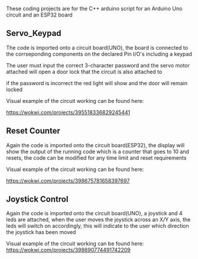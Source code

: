 These coding projects are for the C++ arduino script for an Arduino Uno circuit and an ESP32 board 


Servo_Keypad
-----
The code is imported onto a circuit board(UNO), the board is connected to the corrseponding components on the declared Pin I/O's including a keypad

The user must input the correct 3-character password and the servo motor attached will open a door lock that the circuit is also attached to 

if the password is incorrect the red light will show and the door will remain locked 


Visual example of the circuit working can be found here:

https://wokwi.com/projects/395518336829245441


Reset Counter
-----

Again the code is imported onto the circuit board(ESP32), the display will show the output of the running code which is a counter that goes to 10 and resets, the code can be modified for any time limit and reset requirements

Visual example of the circuit working can be found here:

https://wokwi.com/projects/398675781658397697


Joystick Control
-----

Again the code is imported onto the circuit board(UNO), a joystick and 4 leds are attached, when the user moves the joystick across an X/Y axis, the leds will switch on accordingly, this will indicate to the user which direction the joystick has been moved

Visual example of the circuit working can be found here:
https://wokwi.com/projects/398690774491742209
